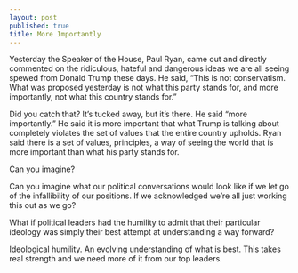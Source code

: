 ```yaml
---
layout: post
published: true
title: More Importantly
---
```


Yesterday the Speaker of the House, Paul Ryan, came out and directly commented on the ridiculous, hateful and dangerous ideas we are all seeing spewed from Donald Trump these days. He said, “This is not conservatism. What was proposed yesterday is not what this party stands for, and more importantly, not what this country stands for.”

Did you catch that? It’s tucked away, but it’s there. He said “more importantly.” He said it is more important that what Trump is talking about completely violates the set of values that the entire country upholds. Ryan said there is a set of values, principles, a way of seeing the world that is more important than what his party stands for. 

Can you imagine? 

Can you imagine what our political conversations would look like if we let go of the infallibility of our positions. If we acknowledged we’re all just working this out as we go? 

What if political leaders had the humility to admit that their particular ideology was simply their best attempt at understanding a way forward? 

Ideological humility. An evolving understanding of what is best. This takes real strength and we need more of it from our top leaders. 